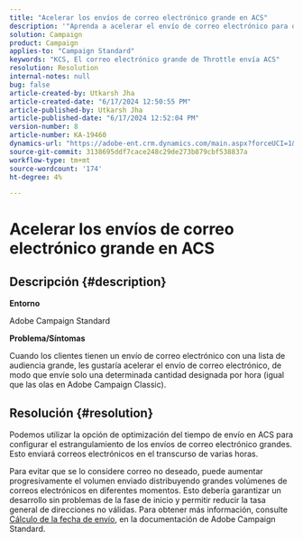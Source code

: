 ```yaml
---
title: "Acelerar los envíos de correo electrónico grande en ACS"
description: '"Aprenda a acelerar el envío de correo electrónico para que envíe solo una determinada cantidad designada por hora (igual que las olas en Adobe Campaign Classic)".'
solution: Campaign
product: Campaign
applies-to: "Campaign Standard"
keywords: "KCS, El correo electrónico grande de Throttle envía ACS"
resolution: Resolution
internal-notes: null
bug: false
article-created-by: Utkarsh Jha
article-created-date: "6/17/2024 12:50:55 PM"
article-published-by: Utkarsh Jha
article-published-date: "6/17/2024 12:52:04 PM"
version-number: 8
article-number: KA-19460
dynamics-url: "https://adobe-ent.crm.dynamics.com/main.aspx?forceUCI=1&pagetype=entityrecord&etn=knowledgearticle&id=8088c939-a82c-ef11-840a-002248084fbb"
source-git-commit: 3138695ddf7cace248c29de273b879cbf538837a
workflow-type: tm+mt
source-wordcount: '174'
ht-degree: 4%

---
```


# Acelerar los envíos de correo electrónico grande en ACS

## Descripción {#description}


<b>Entorno</b>

Adobe Campaign Standard

<b>Problema/Síntomas</b>

Cuando los clientes tienen un envío de correo electrónico con una lista de audiencia grande, les gustaría acelerar el envío de correo electrónico, de modo que envíe solo una determinada cantidad designada por hora (igual que las olas en Adobe Campaign Classic).


## Resolución {#resolution}


Podemos utilizar la opción de optimización del tiempo de envío en ACS para configurar el estrangulamiento de los envíos de correo electrónico grandes. Esto enviará correos electrónicos en el transcurso de varias horas.

Para evitar que se lo considere correo no deseado, puede aumentar progresivamente el volumen enviado distribuyendo grandes volúmenes de correos electrónicos en diferentes momentos. Esto debería garantizar un desarrollo sin problemas de la fase de inicio y permitir reducir la tasa general de direcciones no válidas. Para obtener más información, consulte [Cálculo de la fecha de envío](https://experienceleague.adobe.com/docs/campaign-standard/using/testing-and-sending/scheduling-messages/computing-the-sending-date.html), en la documentación de Adobe Campaign Standard.


